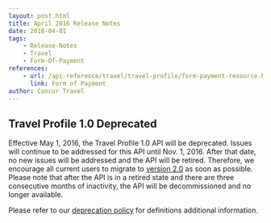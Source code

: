 ```yaml
---
layout: post.html
title: April 2016 Release Notes
date: 2016-04-01
tags:
    - Release-Notes
    - Travel
    - Form-Of-Payment
references:
    - url: /api-reference/travel/travel-profile/form-payment-resource.html
      link: Form of Payment
author: Concur Travel
---
```



## Travel Profile 1.0 Deprecated
Effective May 1, 2016, the Travel Profile 1.0 API will be deprecated. Issues will continue to be addressed for this API until Nov. 1, 2016. After that date, no new issues will be addressed and the API will be retired. Therefore, we encourage all current users to migrate to [version 2.0]({{site.baseurl}}/api-reference/travel/travel-profile/form-payment-resource.html) as soon as possible. Please note that after the API is in a retired state and there are three consecutive months of inactivity, the API will be decommissioned and no longer available.  

Please refer to our [deprecation policy]({{site.baseurl}}/tools-support/reference/deprecation-policy.html) for definitions additional information.